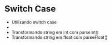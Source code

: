 <h1>Switch Case</h1>
<ul>
    <li>Utilizando switch case<li>
    <li>Transformando string em int com parseInt()</li>
    <li>Transformando string em float com parseFloat()</li>
<ul>